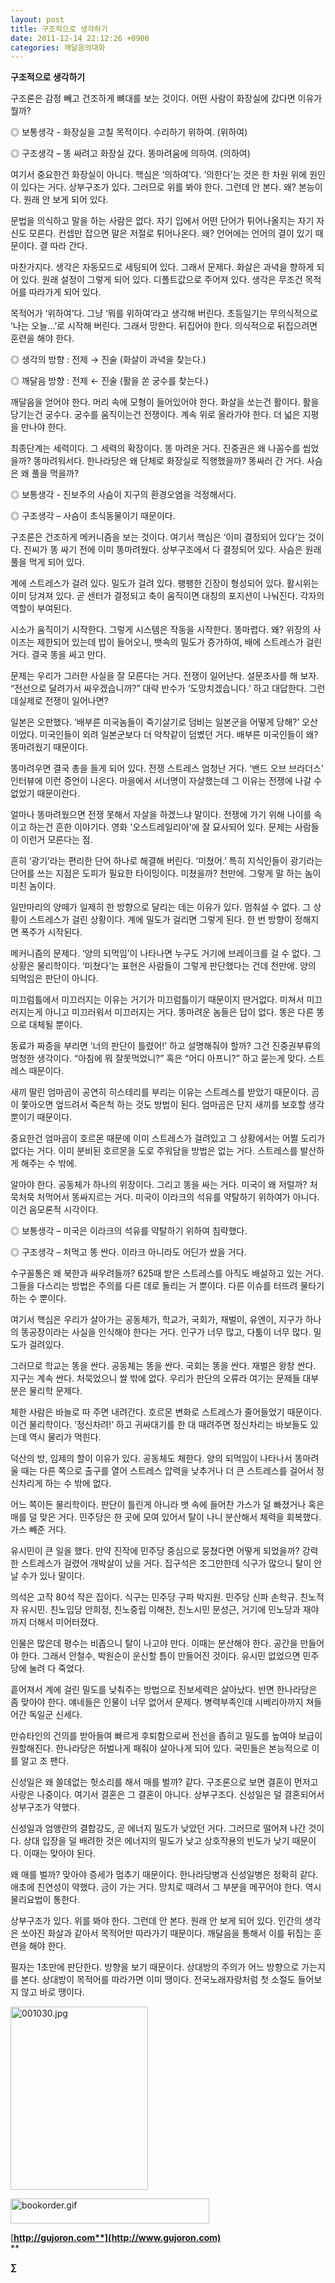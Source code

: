 ```yaml
---
layout: post
title: 구조적으로 생각하기
date: 2011-12-14 22:12:26 +0900
categories: 깨달음의대화
---
```

  
**구조적으로 생각하기** 



구조론은 감정 빼고 건조하게 뼈대를 보는 것이다. 어떤 사람이 화장실에 갔다면 이유가 뭘까? 

◎ 보통생각 - 화장실을 고칠 목적이다. 수리하기 위하여. (위하여) 

  
◎ 구조생각 – 똥 싸려고 화장실 갔다. 똥마려움에 의하여. (의하여) 

여기서 중요한건 화장실이 아니다. 핵심은 ‘의하여’다. ‘의한다’는 것은 한 차원 위에 원인이 있다는 거다. 상부구조가 있다. 그러므로 위를 봐야 한다. 그런데 안 본다. 왜? 본능이다. 원래 안 보게 되어 있다. 

문법을 의식하고 말을 하는 사람은 없다. 자기 입에서 어떤 단어가 튀어나올지는 자기 자신도 모른다. 컨셉만 잡으면 말은 저절로 튀어나온다. 왜? 언어에는 언어의 결이 있기 때문이다. 결 따라 간다. 

마찬가지다. 생각은 자동모드로 세팅되어 있다. 그래서 문제다. 화살은 과녁을 향하게 되어 있다. 원래 설정이 그렇게 되어 있다. 디폴트값으로 주어져 있다. 생각은 무조건 목적어를 따라가게 되어 있다. 

목적어가 ‘위하여’다. 그냥 ‘뭐를 위하여’라고 생각해 버린다. 초등일기는 무의식적으로 ‘나는 오늘...’로 시작해 버린다. 그래서 망한다. 뒤집어야 한다. 의식적으로 뒤집으려면 훈련을 해야 한다. 

◎ 생각의 방향 : 전제 → 진술 (화살이 과녁을 찾는다.)

  
◎ 깨달음 방향 : 전제 ← 진술 (활을 쏜 궁수를 찾는다.) 

깨달음을 얻어야 한다. 머리 속에 모형이 들어있어야 한다. 화살을 쏘는건 활이다. 활을 당기는건 궁수다. 궁수를 움직이는건 전쟁이다. 계속 위로 올라가야 한다. 더 넓은 지평을 만나야 한다. 

최종단계는 세력이다. 그 세력의 확장이다. 똥 마려운 거다. 진중권은 왜 나꼼수를 씹었을까? 똥마려워서다. 한나라당은 왜 단체로 화장실로 직행했을까? 똥싸러 간 거다. 사슴은 왜 풀을 먹을까? 

◎ 보통생각 - 진보주의 사슴이 지구의 환경오염을 걱정해서다. 

  
◎ 구조생각 – 사슴이 초식동물이기 때문이다. 

구조론은 건조하게 메커니즘을 보는 것이다. 여기서 핵심은 ‘이미 결정되어 있다’는 것이다. 진씨가 똥 싸기 전에 이미 똥마려웠다. 상부구조에서 다 결정되어 있다. 사슴은 원래 풀을 먹게 되어 있다. 

계에 스트레스가 걸려 있다. 밀도가 걸려 있다. 팽팽한 긴장이 형성되어 있다. 활시위는 이미 당겨져 있다. 곧 센터가 결정되고 축이 움직이면 대칭의 포지션이 나눠진다. 각자의 역할이 부여된다. 

시소가 움직이기 시작한다. 그렇게 시스템은 작동을 시작한다. 똥마렵다. 왜? 위장의 사이즈는 제한되어 있는데 밥이 들어오니, 뱃속의 밀도가 증가하여, 배에 스트레스가 걸린 거다. 결국 똥을 싸고 만다. 

문제는 우리가 그러한 사실을 잘 모른다는 거다. 전쟁이 일어난다. 설문조사를 해 보자. “전선으로 달려가서 싸우겠습니까?” 대략 반수가 ‘도망치겠습니다.’ 하고 대답한다. 그런데실제로 전쟁이 일어나면? 

일본은 오판했다. ‘배부른 미국놈들이 죽기살기로 덤비는 일본군을 어떻게 당해?’ 오산이었다. 미국인들이 외려 일본군보다 더 악착같이 덤볐던 거다. 배부른 미국인들이 왜? 똥마려웠기 때문이다. 

똥마려우면 결국 총을 들게 되어 있다. 전쟁 스트레스 엄청난 거다. ‘밴드 오브 브라더스’ 인터뷰에 이런 증언이 나온다. 마을에서 서너명이 자살했는데 그 이유는 전쟁에 나갈 수 없었기 때문이란다. 

얼마나 똥마려웠으면 전쟁 못해서 자살을 하겠느냐 말이다. 전쟁에 가기 위해 나이를 속이고 하는건 흔한 이야기다. 영화 '오스트레일리아'에 잘 묘사되어 있다. 문제는 사람들이 이런거 모른다는 점. 

흔히 ‘광기’라는 편리한 단어 하나로 해결해 버린다. ‘미쳤어.’ 특히 지식인들이 광기라는 단어를 쓰는 지점은 도피가 필요한 타이밍이다. 미쳤을까? 천만에. 그렇게 말 하는 놈이 미친 놈이다. 

일만마리의 양떼가 일제히 한 방향으로 달리는 데는 이유가 있다. 멈춰설 수 없다. 그 상황이 스트레스가 걸린 상황이다. 계에 밀도가 걸리면 그렇게 된다. 한 번 방향이 정해지면 폭주가 시작된다. 

메커니즘의 문제다. ‘양의 되먹임’이 나타나면 누구도 거기에 브레이크를 걸 수 없다. 그 상황은 물리학이다. ‘미쳤다’는 표현은 사람들이 그렇게 판단했다는 건데 천만에. 양의 되먹임은 판단이 아니다. 

미끄럼틀에서 미끄러지는 이유는 거기가 미끄럼틀이기 때문이지 딴거없다. 미쳐서 미끄러지는게 아니고 미끄러워서 미끄러지는 거다. 똥마려운 놈들은 답이 없다. 똥은 다른 똥으로 대체될 뿐이다. 

동료가 짜증을 부리면 ‘너의 판단이 틀렸어!’ 하고 설명해줘야 할까? 그건 진중권부류의 멍청한 생각이다. “아침에 뭐 잘못먹었니?” 혹은 “어디 아프니?” 하고 묻는게 맞다. 스트레스 때문이다. 

새끼 딸린 엄마곰이 공연히 히스테리를 부리는 이유는 스트레스를 받았기 때문이다. 곰이 쫓아오면 엎드려서 죽은척 하는 것도 방법이 된다. 엄마곰은 단지 새끼를 보호할 생각 뿐이기 때문이다. 

중요한건 엄마곰이 호르몬 때문에 이미 스트레스가 걸려있고 그 상황에서는 어쩔 도리가 없다는 거다. 이미 분비된 호르몬을 도로 주워담을 방법은 없는 거다. 스트레스를 발산하게 해주는 수 밖에. 

알아야 한다. 공동체가 하나의 위장이다. 그리고 똥을 싸는 거다. 미국이 왜 저럴까? 처묵처묵 처먹어서 똥싸지르는 거다. 미국이 이라크의 석유를 약탈하기 위하여가 아니다. 이건 음모론적 시각이다. 

◎ 보통생각 – 미국은 이라크의 석유를 약탈하기 위하여 침략했다.

  
◎ 구조생각 – 처먹고 똥 싼다. 이라크 아니라도 어딘가 쌌을 거다. 

수구꼴통은 왜 북한과 싸우려들까? 625때 받은 스트레스를 아직도 배설하고 있는 거다. 그들을 다스리는 방법은 주의를 다른 데로 돌리는 거 뿐이다. 다른 이슈를 터뜨려 물타기 하는 수 뿐이다. 

여기서 핵심은 우리가 살아가는 공동체가, 학교가, 국회가, 재벌이, 유엔이, 지구가 하나의 똥공장이라는 사실을 인식해야 한다는 거다. 인구가 너무 많고, 다툼이 너무 많다. 밀도가 걸려있다. 

그러므로 학교는 똥을 싼다. 공동체는 똥을 싼다. 국회는 똥을 싼다. 재벌은 왕창 싼다. 지구는 계속 싼다. 처묵었으니 쌀 밖에 없다. 우리가 판단의 오류라 여기는 문제들 대부분은 물리학 문제다. 

체한 사람은 바늘로 따 주면 내려간다. 호르몬 변화로 스트레스가 줄어들었기 때문이다. 이건 물리학이다. ‘정신차려!’ 하고 귀싸대기를 한 대 때려주면 정신차리는 바보들도 있는데 역시 물리가 먹힌다. 

덕산의 방, 임제의 할이 이유가 있다. 공동체도 체한다. 양의 되먹임이 나타나서 똥마려울 때는 다른 쪽으로 출구를 열어 스트레스 압력을 낮추거나 더 큰 스트레스를 걸어서 정신차리게 하는 수 밖에 없다. 

어느 쪽이든 물리학이다. 판단이 틀린게 아니라 뱃 속에 들어찬 가스가 덜 빠졌거나 혹은 매를 덜 맞은 거다. 민주당은 한 곳에 모여 있어서 탈이 나니 분산해서 체력을 회복했다. 가스 빼준 거다. 

유시민이 큰 일을 했다. 만약 진작에 민주당 중심으로 뭉쳤다면 어떻게 되었을까? 강력한 스트레스가 걸렸어 개박살이 났을 거다. 집구석은 조그만한데 식구가 많으니 탈이 안 날 수가 있나 말이다. 

의석은 고작 80석 작은 집이다. 식구는 민주당 구파 박지원. 민주당 신파 손학규. 친노적자 유시민. 친노입당 안희정, 친노중립 이해찬, 친노시민 문성근, 거기에 민노당과 재야까지 더해서 미어터졌다. 

인물은 많은데 평수는 비좁으니 탈이 나고야 만다. 이때는 분산해야 한다. 공간을 만들어야 한다. 그래서 안철수, 박원순이 운신할 틈이 만들어진 것이다. 유시민 없었으면 민주당에 눌려 다 죽었다. 

흩어져서 계에 걸린 밀도를 낮춰주는 방법으로 진보세력은 살아났다. 반면 한나라당은 좀 맞아야 한다. 얘네들은 인물이 너무 없어서 문제다. 병력부족인데 시베리아까지 쳐들어간 독일군 신세다. 

만슈타인의 건의를 받아들여 빠르게 후퇴함으로써 전선을 좁히고 밀도를 높여야 보급이 원할해진다. 한나라당은 허벌나게 패줘야 살아나게 되어 있다. 국민들은 본능적으로 이를 알고 조 팬다. 

신성일은 왜 쓸데없는 헛소리를 해서 매를 벌까? 같다. 구조론으로 보면 결혼이 먼저고 사랑은 나중이다. 여기서 결혼은 그 결혼이 아니다. 상부구조다. 신성일은 덜 결혼되어서 상부구조가 약했다. 

신성일과 엄앵란의 결합강도, 곧 에너지 밀도가 낮았던 거다. 그러므로 떨어져 나간 것이다. 상대 입장을 덜 배려한 것은 에너지의 밀도가 낮고 상호작용의 빈도가 낮기 때문이다. 이때는 맞아야 된다. 

왜 매를 벌까? 맞아야 증세가 멈추기 때문이다. 한나라당병과 신성일병은 정확히 같다. 애초에 친연성이 약했다. 금이 가는 거다. 망치로 때려서 그 부분을 메꾸어야 한다. 역시 물리요법이 통한다. 

상부구조가 있다. 위를 봐야 한다. 그런데 안 본다. 원래 안 보게 되어 있다. 인간의 생각은 쏘아진 화살과 같아서 목적어만 따라가기 때문이다. 깨달음을 통해서 이를 뒤집는 훈련을 해야 한다. 

필자는 1초만에 판단한다. 방향을 보기 때문이다. 상대방의 주의가 어느 방향으로 가는지를 본다. 상대방이 목적어를 따라가면 이미 땡이다. 전국노래자랑처럼 첫 소절도 들어보지 않고 바로 땡이다. 









<a href="?mid=book_minus&act=dispBoardWrite" target="_self"><img alt="001030.jpg" src="assets/attach/images/199/440/211/001030.jpg" width="220" height="293" /></a>   


<a href="?mid=book_minus&act=dispBoardWrite" target="_self"><img title="bookorder.gif" alt="bookorder.gif" src="assets/attach/images/199/376/206/bookorder.gif" width="318" height="40" rel="xe_gallery" /></a>


  




  

  




[**http://gujoron.com**](http://www.gujoron.com)**  
** 

**∑**
